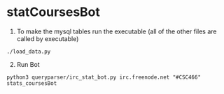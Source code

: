 # statCoursesBot
1. To make the mysql tables run the executable (all of the other files are called by executable)
```
./load_data.py
```


2. Run Bot
```
python3 queryparser/irc_stat_bot.py irc.freenode.net "#CSC466" stats_coursesBot
```
